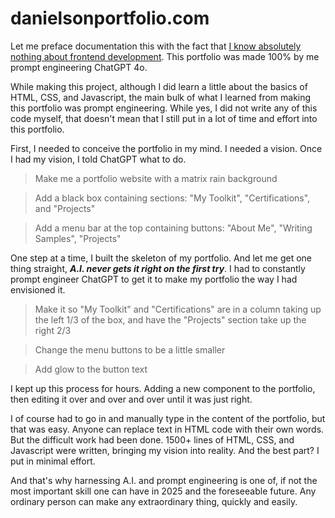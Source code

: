 # danielsonportfolio.com

Let me preface documentation this with the fact that <ins>I know absolutely nothing about frontend development</ins>. This portfolio was made 100% by me prompt engineering ChatGPT 4o.

While making this project, although I did learn a little about the basics of HTML, CSS, and Javascript, the main bulk of what I learned from making this portfolio was prompt engineering. While yes, I did not write any of this code myself, that doesn't mean that I still put in a lot of time and effort into this portfolio.

First, I needed to conceive the portfolio in my mind. I needed a vision. Once I had my vision, I told ChatGPT what to do.

> Make me a portfolio website with a matrix rain background

> Add a black box containing sections: "My Toolkit", "Certifications", and "Projects"

> Add a menu bar at the top containing buttons: "About Me", "Writing Samples", "Projects"

One step at a time, I built the skeleton of my portfolio. And let me get one thing straight, _**A.I. never gets it right on the first try**_. I had to constantly prompt engineer ChatGPT to get it to make my portfolio the way I had envisioned it.

> Make it so "My Toolkit" and "Certifications" are in a column taking up the left 1/3 of the box, and have the "Projects" section take up the right 2/3

> Change the menu buttons to be a little smaller

> Add glow to the button text

I kept up this process for hours. Adding a new component to the portfolio, then editing it over and over and over until it was just right.

I of course had to go in and manually type in the content of the portfolio, but that was easy. Anyone can replace text in HTML code with their own words. But the difficult work had been done. 1500+ lines of HTML, CSS, and Javascript were written, bringing my vision into reality. And the best part? I put in minimal effort.

And that's why harnessing A.I. and prompt engineering is one of, if not the most important skill one can have in 2025 and the foreseeable future. Any ordinary person can make any extraordinary thing, quickly and easily.
